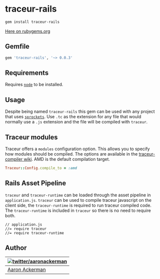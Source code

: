 # traceur-rails

```bash
gem install traceur-rails
```

[Here on rubygems.org](https://rubygems.org/gems/traceur-rails)

## Gemfile

```ruby
gem 'traceur-rails', '~> 0.0.3'
```

## Requirements

Requires [`node`](http://nodejs.org) to be installed.

## Usage

Despite being named `traceur-rails` this gem can be used with any project that uses [`sprockets`](https://github.com/sstephenson/sprockets). Use `.tc` as the extension for any file that would normally use a `.js` extension and the file will be compiled with `traceur`.

## Traceur modules

Traceur offers a `modules` configuration option. This allows you to specify how modules should be compiled. The options are available in the [traceur-compiler wiki](https://github.com/google/traceur-compiler/wiki/Options-for-Compiling). AMD is the default compilation target.

```ruby
Traceur::Config.compile_to = :amd
```

## Rails Asset Pipeline

`traceur` and `traceur-runtime` can be loaded through the asset pipeline in `application.js`. `traceur` can be used to compile traceur javascript on the client side, the `traceur-runtime` is required to run traceur compiled code. The `traceur-runtime` is included in `traceur` so there is no need to require both.

```
// application.js
//= require traceur
//= require traceur-runtime
```

## Author

| [![twitter/_aaronackerman_](http://gravatar.com/avatar/c73ff9c7e654647b2b339d9e08b52143?s=70)](http://twitter.com/_aaronackerman_ "Follow @_aaronackerman_ on Twitter") |
|---|
| [Aaron Ackerman](https://twitter.com/_aaronackerman_) |

